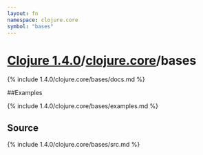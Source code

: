```yaml
---
layout: fn
namespace: clojure.core
symbol: "bases"
---
```


# [Clojure 1.4.0](../../)/[clojure.core](../)/bases

{% include 1.4.0/clojure.core/bases/docs.md %}

##Examples

{% include 1.4.0/clojure.core/bases/examples.md %}
## Source
{% include 1.4.0/clojure.core/bases/src.md %}

